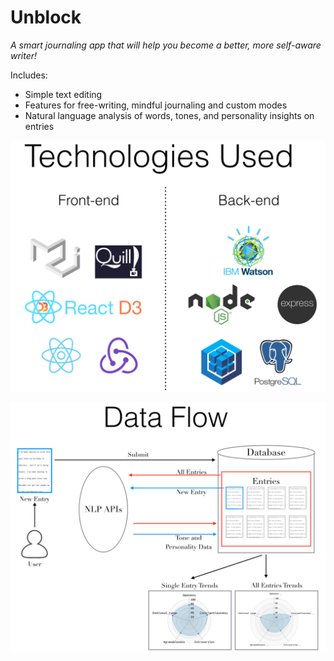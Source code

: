 # Unblock

*A smart journaling app that will help you become a better, more self-aware writer!*

Includes:
* Simple text editing
* Features for free-writing, mindful journaling and custom modes
* Natural language analysis of words, tones, and personality insights on entries

![Technologies Used](public/images/technologies_used.png)

![Data Flow](public/images/data_flow.png)
